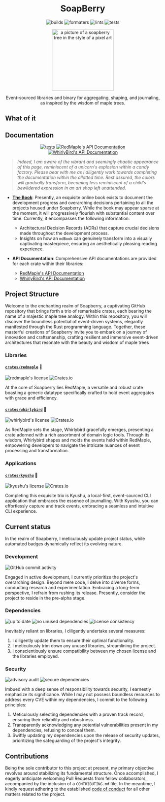 <h1 align="center">
  SoapBerry
</h1>


<p align="center">
  <img alt="builds" src="https://img.shields.io/github/actions/workflow/status/amirography/soapberry/cargo-build.yml?color=%23eed49f&label=build&logo=Rust&logoColor=%23eed49f&style=for-the-badge">
  <img alt="formaters" src="https://img.shields.io/github/actions/workflow/status/amirography/soapberry/cargo-fmt.yml?color=%23a6da95&label=formatted&logo=Rust&logoColor=%23a6da95&style=for-the-badge">
  <img alt="lints" src="https://img.shields.io/github/actions/workflow/status/amirography/soapberry/cargo-clippy.yml?color=%23f5bde6&label=lints&logo=Rust&logoColor=%23f5bde6&style=for-the-badge">
  <img alt="tests" src="https://img.shields.io/github/actions/workflow/status/amirography/soapberry/cargo-test.yml?color=%23f0c6c6&label=tests&logo=Rust&logoColor=%23f0c6c6&style=for-the-badge">
</p>

<p align="center">
  <img width="200" src="./assets/soapberry.png" alt="a picture of a soapberry tree in the style of a pixel art">
</p>

<p align="center">
Event-sourced libraries and binary for aggregating, shaping, and journaling, as inspired by the wisdom of maple trees.
</p>

## What of it

## Documentation
<p align="center">
  <a href="https://amirography.github.io/soapberry/">
    <img alt="tests" src="https://img.shields.io/static/v1?label=documentation&message=mdbook&color=c6a0f6&logo=Rust&logoColor=c6a0f6&style=for-the-badge">
  </a>
  <a href="https://docs.rs/redmaple/latest/redmaple/">
    <img alt="RedMaple's API Documentation" src="https://img.shields.io/static/v1?label=RedMaple&message=docs.rs&color=f5a97f&logo=Rust&logoColor=f5a97f&style=for-the-badge">
  </a>
  <a href="https://docs.rs/whirlybird/latest/whirlybird/">
    <img alt="WhirlyBird's API Documentation" src="https://img.shields.io/static/v1?label=WhirlyBird&message=docs.rs&color=f5a97f&logo=Rust&logoColor=f5a97f&style=for-the-badge">
  </a>
</p>

> *Indeed, I am aware of the vibrant and seemingly chaotic appearance of this page, reminiscent of a unicorn's explosion within a candy factory. Please bear with me as I diligently work towards completing the documentation within the allotted time. Rest assured, the colors will gradually transform, becoming less reminiscent of a child's bewildered expression in an art shop left unattended.* 

- [**The Book**](https://amirography.github.io/soapberry/): Presently, an exquisite online book exists to document the development progress and overarching decisions pertaining to all the projects housed under Soapberry. While the book may appear sparse at the moment, it will progressively flourish with substantial content over time. Currently, it encompasses the following information:

  - Architectural Decision Records (ADRs) that capture crucial decisions made throughout the development process.
  - Insights on how an `mdBook` can genuinely transform into a visually captivating masterpiece, ensuring an aesthetically pleasing reading experience.

- **API Documentation**: Comprehensive API documentations are provided for each crate within their libraries:
  - [RedMaple's API Documentation](https://docs.rs/redmaple/latest/redmaple/)
  - [WhirlyBird's API Documentation](https://docs.rs/whirlybird/latest/whirlybird/)
 
  

## Project Structure

Welcome to the enchanting realm of Soapberry, a captivating GitHub repository that brings forth a trio of remarkable crates, each bearing the name of a majestic maple tree analogy.
Within this repository, you will discover the boundless potential of event-driven systems, elegantly manifested through the Rust programming language.
Together, these masterful creations of Soapberry invite you to embark on a journey of innovation and craftsmanship, crafting resilient and immersive event-driven architectures that resonate with the beauty and wisdom of maple trees


### Libraries

#### [`crates/redmaple`](./crates/redmaple) :deciduous_tree: 
<img alt="redmaple's license" src="https://img.shields.io/crates/l/redmaple?color=f4dbd6&label=license&style=flat-square"> ![Crates.io](https://img.shields.io/crates/v/redmaple?color=8bd5ca&label=version&logo=rust&logoColor=8bd5ca&style=flat-square)

At the core of Soapberry lies RedMaple,
a versatile and robust crate boasting a generic datatype specifically crafted to hold event aggregates with grace and efficiency.

####  [`crates/whirlybird`](./crates/whirlybird) :fallen_leaf:

<img alt="whirlybird's license" src="https://img.shields.io/crates/l/whirlybird?color=f4dbd6&label=license&style=flat-square"> ![Crates.io](https://img.shields.io/crates/v/whirlybird?color=8bd5ca&label=version&logo=rust&logoColor=8bd5ca&style=flat-square)

As RedMaple sets the stage, Whirlybird gracefully emerges, presenting a crate adorned with a rich assortment of domain logic tools.
Through its wisdom, Whirlybird shapes and molds the events held within RedMaple, empowering developers to navigate the intricate nuances of event processing and transformation.


### Applications

#### [`crates/kyushu`](./crates/kyushu) :notebook_with_decorative_cover:
<img alt="kyushu's license" src="https://img.shields.io/crates/l/kyushu?color=f4dbd6&label=license&style=flat-square"> ![Crates.io](https://img.shields.io/crates/v/kyushu?color=8bd5ca&label=version&logo=rust&logoColor=8bd5ca&style=flat-square)  

Completing this exquisite trio is Kyushu, a local-first, event-sourced CLI application that embraces the essence of journalling.
With Kyushu, you can effortlessly capture and track events, embracing a seamless and intuitive CLI experience.


## Current status

In the realm of Soapberry,
I meticulously update project status, while automated badges dynamically reflect its evolving nature.


### Development


<img alt="GitHub commit activity" src="https://img.shields.io/github/commit-activity/y/amirography/soapberry?color=%238bd5ca&logo=git&logoColor=%238bd5ca&style=for-the-badge">

Engaged in active development, I currently prioritize the project's overarching design.
Beyond mere code, I delve into diverse forms, conducting research and experimentation.
Embracing a long-term perspective, I refrain from rushing its release.
Presently, consider the project to reside in the pre-alpha stage.



### Dependencies

<p align="left">
  <img alt="up to date" src="https://img.shields.io/github/actions/workflow/status/amirography/soapberry/cargo-outdated.yml?color=%237dc4e4&label=up-to-date&logo=Rust&logoColor=%237dc4e4&style=for-the-badge">
  <img alt="no unused dependencies" src="https://img.shields.io/github/actions/workflow/status/amirography/soapberry/cargo-udep.yml?color=%23a6da95&label=no-unused&logo=Rust&logoColor=%23a6da95&style=for-the-badge">
  <img alt="license consistency" src="https://img.shields.io/github/actions/workflow/status/amirography/soapberry/cargo-deny.yml?color=%238aadf4&label=licenses-compatible&logo=Rust&logoColor=%238aadf4&style=for-the-badge">
</p>

Inevitably reliant on libraries, I diligently undertake several measures:
1. I diligently update them to ensure their optimal functionality.
2. I meticulously trim down any unused libraries, streamlining the project.
3. I conscientiously ensure compatibility between my chosen license and the libraries employed.

### Security

<p align="left">
  <img alt="advisory audit" src="https://img.shields.io/github/actions/workflow/status/amirography/soapberry/cargo-audit.yml?color=%23eed49f&label=audits&logo=Rust&logoColor=%23eed49f&style=for-the-badge">
  <img alt="secure dependencies" src="https://img.shields.io/github/actions/workflow/status/amirography/soapberry/cargo-pants.yml?color=%23f0c6c6&label=secure-dependencies&logo=Rust&logoColor=%23f0c6c6&style=for-the-badge">
</p>

Imbued with a deep sense of responsibility towards security, I earnestly emphasize its significance.
While I may not possess boundless resources to address every CVE within my dependencies, I commit to the following principles:
1. Meticulously selecting dependencies with a proven track record, ensuring their reliability and robustness.
2. Transparently acknowledging any potential vulnerabilities present in my dependencies, refusing to conceal them.
3. Swiftly updating my dependencies upon the release of security updates, prioritizing the safeguarding of the project's integrity.

## Contributions

Being the sole contributor to this project at present,
my primary objective revolves around stabilizing its fundamental structure. Once accomplished,
I eagerly anticipate welcoming Pull Requests from fellow collaborators, accompanied by the inclusion of a `CONTRIBUTING.md` file.
In the meantime, I kindly request adhering to the established [code of conduct](/CODE_OF_CONDUCT.md) for all other matters related to the project.

